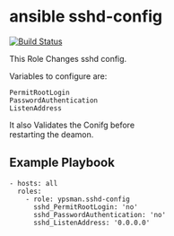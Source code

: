 ansible sshd-config
===================
[![Build Status](https://travis-ci.org/ypsman/ansible-sshd-config.svg?branch=master)](https://travis-ci.org/ypsman/ansible-sshd-config)

This Role Changes sshd config.

Variables to configure are:

    PermitRootLogin
    PasswordAuthentication
    ListenAddress

It also Validates the Conifg before<br>
restarting the deamon.


Example Playbook
----------------

    - hosts: all
      roles:
        - role: ypsman.sshd-config
          sshd_PermitRootLogin: 'no'
          sshd_PasswordAuthentication: 'no'
          sshd_ListenAddress: '0.0.0.0'
